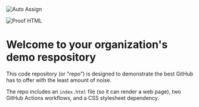 ![Auto Assign](https://github.com/DE-ta-e-il/demo-repository/actions/workflows/auto-assign.yml/badge.svg)

![Proof HTML](https://github.com/DE-ta-e-il/demo-repository/actions/workflows/proof-html.yml/badge.svg)

# Welcome to your organization's demo respository
This code repository (or "repo") is designed to demonstrate the best GitHub has to offer with the least amount of noise.

The repo includes an `index.html` file (so it can render a web page), two GitHub Actions workflows, and a CSS stylesheet dependency.
